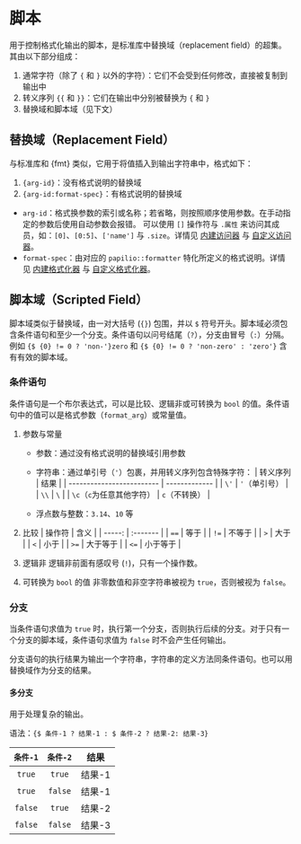 # 脚本
用于控制格式化输出的脚本，是标准库中替换域（replacement field）的超集。其由以下部分组成：
1. 通常字符（除了 `{` 和 `}` 以外的字符）：它们不会受到任何修改，直接被复制到输出中
2. 转义序列 `{{` 和 `}}`：它们在输出中分别被替换为 `{` 和 `}`
3. 替换域和脚本域（见下文）

## 替换域（Replacement Field）
与标准库和 {fmt} 类似，它用于将值插入到输出字符串中，格式如下：
1. `{arg-id}`：没有格式说明的替换域
2. `{arg-id:format-spec}`：有格式说明的替换域

- `arg-id`：格式换参数的索引或名称；若省略，则按照顺序使用参数。在手动指定的参数后使用自动参数会报错。
  可以使用 `[]` 操作符与 `.属性` 来访问其成员，如：`[0]`、`[0:5]`、`['name']` 与 `.size`。详情见 [内建访问器](./builtin_accessor.md) 与 [自定义访问器](./accessor.md)。
- `format-spec`：由对应的 `papilio::formatter` 特化所定义的格式说明。详情见 [内建格式化器](./builtin_formatter.md) 与 [自定义格式化器](./formatter.md)。

## 脚本域（Scripted Field）
脚本域类似于替换域，由一对大括号 (`{}`) 包围，并以 `$` 符号开头。脚本域必须包含条件语句和至少一个分支。条件语句以问号结尾（`?`），分支由冒号（`:`）分隔。
例如 `{$ {0} != 0 ? 'non-'}zero` 和 `{$ {0} != 0 ? 'non-zero' : 'zero'}` 含有有效的脚本域。

### 条件语句
条件语句是一个布尔表达式，可以是比较、逻辑非或可转换为 `bool` 的值。条件语句中的值可以是格式参数（`format_arg`）或常量值。

1. 参数与常量
   - 参数：通过没有格式说明的替换域引用参数
   - 字符串：通过单引号（`'`）包裹，并用转义序列包含特殊字符：
     | 转义序列                  | 结果          |
     | ------------------------- | ------------- |
     | `\'`                      | `'`（单引号） |
     | `\\`                      | `\`           |
     | `\c`（`c`为任意其他字符） | `c`（不转换） |

   - 浮点数与整数：`3.14`、`10` 等

2. 比较
    | 操作符 | 含义     |
    | -----: | :------- |
    |   `==` | 等于     |
    |   `!=` | 不等于   |
    |    `>` | 大于     |
    |    `<` | 小于     |
    |   `>=` | 大于等于 |
    |   `<=` | 小于等于 |

3. 逻辑非
   逻辑非前面有感叹号 (`!`)，只有一个操作数。

4. 可转换为 `bool` 的值
   非零数值和非空字符串被视为 `true`，否则被视为 `false`。

### 分支
当条件语句求值为 `true` 时，执行第一个分支，否则执行后续的分支。对于只有一个分支的脚本域，条件语句求值为 `false` 时不会产生任何输出。

分支语句的执行结果为输出一个字符串，字符串的定义方法同条件语句。也可以用替换域作为分支的结果。

#### 多分支
用于处理复杂的输出。

语法：`{$ 条件-1 ? 结果-1 : $ 条件-2 ? 结果-2: 结果-3}`

| `条件-1` | `条件-2` |  结果  |
| :------: | :------: | :----: |
|  `true`  |  `true`  | 结果-1 |
|  `true`  | `false`  | 结果-1 |
| `false`  |  `true`  | 结果-2 |
| `false`  | `false`  | 结果-3 |
